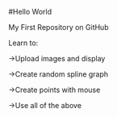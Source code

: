 #Hello World

My First Repository on GitHub

Learn to:

->Upload images and display

->Create random spline graph

->Create points with mouse

->Use all of the above

